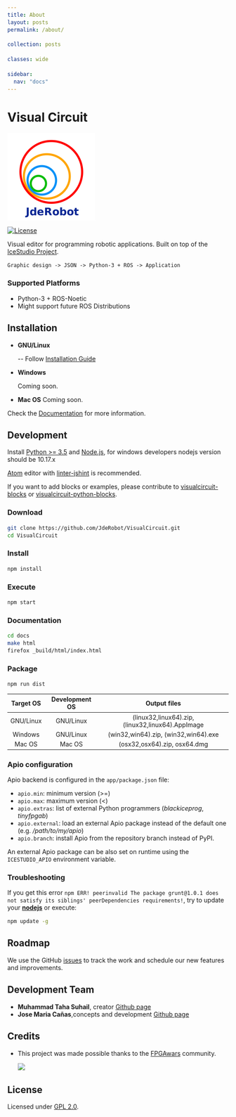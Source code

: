 ```yaml
---
title: About
layout: posts
permalink: /about/

collection: posts

classes: wide

sidebar:
  nav: "docs"
---
```


# Visual Circuit


<img src="app/resources/images/jderobot-logo.png" align="center">

[![License](http://img.shields.io/:license-gpl-blue.svg)](http://opensource.org/licenses/GPL-2.0)

Visual editor for programming robotic applications. Built on top of the [IceStudio Project](https://github.com/FPGAwars/icestudio).

    Graphic design -> JSON -> Python-3 + ROS -> Application


### Supported Platforms
 * Python-3 + ROS-Noetic
 * Might support future ROS Distributions



## Installation


* **GNU/Linux**

  -- Follow [Installation Guide](https://jderobot.github.io/VisualCircuit/install/)

* **Windows**

  Coming soon.  

* **Mac OS**
  Coming soon.
  

Check the [Documentation](https://jderobot.github.io/VisualCircuit/documentation/) for more information.

## Development

Install [Python >= 3.5](https://www.python.org/downloads/) and [Node.js](https://nodejs.org/), for windows developers nodejs version should be 10.17.x


[Atom](https://atom.io/) editor with [linter-jshint](https://atom.io/packages/linter-jshint) is recommended.

If you want to add blocks or examples, please contribute to [visualcircuit-blocks](https://github.com/JdeRobot/VisualCircuit/app/resources/collections/blocks/Blocks) or [visualcircuit-python-blocks](https://github.com/JdeRobot/VisualCircuit/app/backend/modules).

### Download

```bash
git clone https://github.com/JdeRobot/VisualCircuit.git
cd VisualCircuit
```

### Install

```bash
npm install
```

### Execute

```bash
npm start
```

### Documentation

```bash
cd docs
make html
firefox _build/html/index.html
```

### Package

```bash
npm run dist
```

| Target OS | Development OS | Output files |
|:---:|:-------------:|:-----------------:|
| GNU/Linux | GNU/Linux | (linux32,linux64).zip, (linux32,linux64).AppImage |
| Windows | GNU/Linux | (win32,win64).zip, (win32,win64).exe |
|  Mac OS | Mac OS | (osx32,osx64).zip, osx64.dmg  |

### Apio configuration

Apio backend is configured in the `app/package.json` file:

- `apio.min`: minimum version (>=)
- `apio.max`: maximum version (<)
- `apio.extras`: list of external Python programmers (*blackiceprog*, *tinyfpgab*)
- `apio.external`: load an external Apio package instead of the default one (e.g. */path/to/my/apio*)
- `apio.branch`: install Apio from the repository branch instead of PyPI.

An external Apio package can be also set on runtime using the `ICESTUDIO_APIO` environment variable.

### Troubleshooting

If you get this error `npm ERR! peerinvalid The package grunt@1.0.1 does not satisfy its siblings' peerDependencies requirements!`, try to update your **[nodejs](https://github.com/nodejs/node)** or execute:

```bash
npm update -g
```

## Roadmap

 We use the GitHub [issues](https://github.com/JdeRobot/VisualCircuit/issues) to track the work and schedule our new features and improvements.

## Development Team

* **Muhammad Taha Suhail**, creator [Github page](https://github.com/AbsorbedInThought)
* **Jose Maria Cañas**,concepts and development [Github page](https://github.com/jmplaza)


## Credits

* This project was made possible thanks to the [FPGAwars](http://fpgawars.github.io/) community.

  <img src="https://avatars3.githubusercontent.com/u/18257418?s=100">


## License

Licensed under [GPL 2.0](http://opensource.org/licenses/GPL-2.0).


